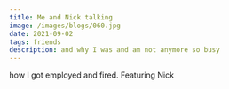 ```yaml
---
title: Me and Nick talking
image: /images/blogs/060.jpg
date: 2021-09-02
tags: friends
description: and why I was and am not anymore so busy
---
```


how I got employed and fired. Featuring Nick
